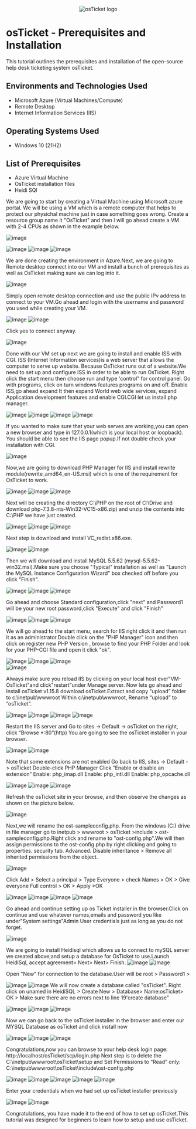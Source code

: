 <p align="center">
<img src="https://i.imgur.com/Clzj7Xs.png" alt="osTicket logo"/>
</p>

<h1>osTicket - Prerequisites and Installation</h1>
This tutorial outlines the prerequisites and installation of the open-source help desk ticketing system osTicket.<br />


<h2>Environments and Technologies Used</h2>

- Microsoft Azure (Virtual Machines/Compute)
- Remote Desktop
- Internet Information Services (IIS)

<h2>Operating Systems Used </h2>

- Windows 10</b> (21H2)

<h2>List of Prerequisites</h2>

- Azure Virtual Machine
- OsTicket installation files
- Heidi SQl

We are going to start by creating a Virtual Machine using Microsoft azure portal.
We will be using a VM which is a remote computer that helps to protect our physichal machine just in case something goes wrong. 
Create a resource group name it "OsTicket" and then i will go ahead create a VM with 2-4 CPUs as shown in the example below.

  ![image](https://user-images.githubusercontent.com/129979322/230531734-0c98d33c-2545-4359-a736-59d828b33b73.png)<p>
  ![image](https://user-images.githubusercontent.com/129979322/230532636-ae0bab0d-ed7c-4c68-af2b-32a9210e1452.png)
  ![image](https://user-images.githubusercontent.com/129979322/230533674-a6ca3fb5-0714-44f6-bf7d-792a23ff2675.png)
  ![image](https://user-images.githubusercontent.com/129979322/230532930-ba36dde8-2641-46d6-8732-1355cb9ec1ff.png)
  
We are done creating the environment in Azure.Next, we are going to Remote desktop connect into our VM and install a bunch of prerequisites as well as OsTicket making sure we can log into it.

  ![image](https://user-images.githubusercontent.com/129979322/230535141-9d3f6a63-d0ff-47e2-8328-d8dba7c5975c.png)
  
Simply open remote desktop connection and use the public IPv address to connect to your VM.Go ahead and login with the username and password you used while creating your VM.
  
  ![image](https://user-images.githubusercontent.com/129979322/230535575-e09be284-2813-452c-b45f-73f750f39a85.png)
  ![image](https://user-images.githubusercontent.com/129979322/230535770-ea02a294-2a23-4cc9-85c0-74f5db5fe407.png)
  
Click yes to connect anyway.
  
  ![image](https://user-images.githubusercontent.com/129979322/230535838-d9063489-cfd0-48ed-9a03-34a52ed890e4.png)

Done with our VM set up next we are going to install and enable ISS with CGI.
ISS (Internet Information services)is a web server that allows the computer to serve up website.
Because OsTicket runs out of a website.We need to set up and configure ISS in order to be able to run OsTicket.
Right click the start menu then choose run and type 'control" for control panel. Go with programs, click on turn windows features programs on and off.
Enable ISS,go ahead expand It then expand World web wide services, expand Application development features and enable CGI.CGI let us install php manager.
  
  ![image](https://user-images.githubusercontent.com/129979322/230538616-13772612-8f80-43ff-881d-c41def8e8965.png)
  ![image](https://user-images.githubusercontent.com/129979322/230538769-7bd7d427-a5b2-462a-853c-eced3da7fd0d.png)
  ![image](https://user-images.githubusercontent.com/129979322/230539426-90443585-c145-4310-9094-0a204cab4893.png)
  ![image](https://user-images.githubusercontent.com/129979322/230539154-154dc77c-d393-41f9-b34e-870a3b68d9d1.png)
  
If you wanted to make sure that your web serves are working,you can open a new browser and type in 127.0.0.1(which is your local host or loopback).
You should be able to see the IIS page popup.If not double check your installation with CGI.
  
  ![image](https://user-images.githubusercontent.com/129979322/230539846-2fbacfed-32b0-4fe4-9b88-02f0341c3d4a.png)
  
Now,we are going to download PHP Manager for IIS and install rewrite module(rewrite_amd64_en-US.msi) which is one of the requirement for OsTicket to work.
  
  ![image](https://user-images.githubusercontent.com/129979322/230622665-fb685f8b-9681-489c-b53e-9c8b188accd2.png)
  ![image](https://user-images.githubusercontent.com/129979322/230622943-4a93830f-ec38-4a4a-a625-ac8a8180733d.png)
  ![image](https://user-images.githubusercontent.com/129979322/230625274-5667d2ed-d8b6-4e17-ac24-6fdb3c95d43a.png)
  
Next will be creating the directory C:\PHP on the root of C:\Drive and download php-7.3.8-nts-Win32-VC15-x86.zip) 
and unzip the contents into C:\PHP we have just created.


  ![image](https://user-images.githubusercontent.com/129979322/230628877-5ea583fc-fd4c-4bb1-ab33-9c73a295fff3.png)
  ![image](https://user-images.githubusercontent.com/129979322/230629140-01aa9978-5fba-433e-a1c0-4b5ae81bbf25.png)
  ![image](https://user-images.githubusercontent.com/129979322/230629210-6984446b-96a9-4544-915f-83c730cf57fc.png)
  
Next step is download and install VC_redist.x86.exe.
  
  ![image](https://user-images.githubusercontent.com/129979322/230640048-405eefec-e2a7-4a56-ac49-b562a98e37f1.png)
  ![image](https://user-images.githubusercontent.com/129979322/230639772-0680595b-f143-4e76-a2af-37cb3f60af11.png)

Then we will download and install MySQL 5.5.62 (mysql-5.5.62-win32.msi).Make sure you choose "Typical" 
installation as well as "Launch the MySQL Instance Configuration Wizard" box checked off before you click "Finish".
  
  ![image](https://user-images.githubusercontent.com/129979322/230641158-dc915bcf-cda3-428f-a2a7-9d33b8258248.png)
  ![image](https://user-images.githubusercontent.com/129979322/230641541-c7ce8b8a-a88e-414e-bc18-885ba7a6e538.png)
  ![image](https://user-images.githubusercontent.com/129979322/230641850-6a8a1e04-66a2-4403-92a1-22ace505ab5e.png)
  
Go ahead and choose Standard configuration,click "next" and Password1 will be your new root password,click "Execute" and click "Finish"
  
  ![image](https://user-images.githubusercontent.com/129979322/230642380-ca1a9b30-0c17-4683-af46-0e6fd0c77611.png)
  ![image](https://user-images.githubusercontent.com/129979322/230643258-018bb897-9a1d-4735-b6f7-a61c42673621.png)
  ![image](https://user-images.githubusercontent.com/129979322/230643426-96cff922-3a69-45fc-975f-13464ac5ce44.png)
  
We will go ahead to the start menu, search for IIS right click it and then run it as an administrator.Double click on the "PHP Manager" icon and then click on register new PHP Version , browse to find your PHP Folder and look for your PHP-CGI file and open it click "ok".
  
  ![image](https://user-images.githubusercontent.com/129979322/230643912-6af50e34-dc3f-4a6b-9d57-ef9bc57214e8.png)
  ![image](https://user-images.githubusercontent.com/129979322/230646813-6f2fd16b-7053-4931-b28b-9e383b23f267.png)
  ![image](https://user-images.githubusercontent.com/129979322/230647422-fc347443-c9d3-4c66-b9c1-82ebcbbf0a01.png)  
  ![image](https://user-images.githubusercontent.com/129979322/230648402-a69f73c0-aac3-44cc-a190-f80f602e3419.png)

Always make sure you reload IIS by clicking on your local host ever"VM-OsTicket"and click"restart"under Manage server.
Now lets go ahead and Install osTicket v1.15.8 download osTicket.Extract and copy “upload” folder to c:\inetpub\wwwroot
Within c:\inetpub\wwwroot, Rename “upload” to “osTicket”.

  ![image](https://user-images.githubusercontent.com/129979322/230650924-a31a3e52-501a-401b-8359-987659b56f90.png)
  ![image](https://user-images.githubusercontent.com/129979322/230651400-19383d9f-5bfa-47a3-8f0c-bdbfad8ce38a.png)
  ![image](https://user-images.githubusercontent.com/129979322/230651691-f75854b5-9c0b-4bd6-94fe-0fa040750b62.png)
  ![image](https://user-images.githubusercontent.com/129979322/230651932-7ad72bb5-5b63-4931-a0b9-2847c42977ee.png)
  
Restart the IIS server and Go to sites -> Default -> osTicket on the right, click “Browse *:80”(http)
You are going to see the osTicket installer in your browser.
  
  ![image](https://user-images.githubusercontent.com/129979322/230652679-43f884d9-b6e6-4a67-8c9f-1ddbbc4998f9.png)
  ![image](https://user-images.githubusercontent.com/129979322/230652929-87eec733-86f4-4d79-86fa-ef03745207af.png)
  
Note that some extensions are not enabled
Go back to IIS, sites -> Default -> osTicket
Double-click PHP Manager
Click “Enable or disable an extension”
Enable: php_imap.dll
Enable: php_intl.dll
Enable: php_opcache.dll

  
  ![image](https://user-images.githubusercontent.com/129979322/230655040-28f2e1bb-1e64-44f8-b491-787baaf13fa4.png)
  ![image](https://user-images.githubusercontent.com/129979322/230655267-ceb485bd-43a0-4742-9353-ad96c3fd2b37.png)
  ![image](https://user-images.githubusercontent.com/129979322/230655680-c43e94de-b901-4031-8f88-e6ab46066a14.png)
  
Refresh the osTicket site in your browse, and then observe the changes as shown on the picture below.  

  ![image](https://user-images.githubusercontent.com/129979322/230657049-29c15ba0-f7f4-4689-a04a-814fd2cbac44.png)
  
Next,we will rename the ost-sampleconfig.php. From the windows (C:) drive in file manager go to inetpub > wwwroot > osTicket >include > ost-sampleconfig.php.Right click and rename to "ost-config.php".We will then assign permissions to the ost-config.php by right clicking and going to properties. security tab. Advanced. Disable inheritance > Remove all inherited permissions from the object.
  
  ![image](https://user-images.githubusercontent.com/129979322/230660067-8c4e0b78-bac9-4a8d-b0c9-eab24d380243.png)

Click Add > Select a principal > Type Everyone > check Names > OK > Give everyone Full control > OK > Apply >OK
  
  ![image](https://user-images.githubusercontent.com/129979322/230660338-cc525e3b-94fa-4d83-9660-1ff7d53da7c3.png)
  ![image](https://user-images.githubusercontent.com/129979322/230660612-f8793132-da1e-4b3f-a92f-52ad025e75fe.png)
  ![image](https://user-images.githubusercontent.com/129979322/230660831-81c744c7-52c0-4688-8ff7-ff8378b05cf6.png)
  ![image](https://user-images.githubusercontent.com/129979322/230661147-deb84aca-22a6-4664-b430-a139cb63e972.png)
  
Go ahead and continue setting up os Ticket installer in the browser.Click on continue and use whatever names,emails and password you like under"System settings"Admin User credentials just as long as you do not forget.
  
  ![image](https://user-images.githubusercontent.com/129979322/230730226-9987d702-54c7-4ad8-b975-fa639964b6b9.png)
  
We are going to install Heidisql which allows us to connect to mySQL server we created above;and setup a database for OsTicket to use.Launch HeidiSql, accept agreement> Next> Next> Finish.
  ![image](https://user-images.githubusercontent.com/129979322/230730833-b2496813-8775-4865-ab3d-cf74aeeb0d56.png)
  ![image](https://user-images.githubusercontent.com/129979322/230731074-ea388e5c-5ab1-41f7-a031-b83380a1b35d.png)

 Open "New" for connection to the database.User will be root > Password1 >
  
  ![image](https://user-images.githubusercontent.com/129979322/230732730-c9ebd915-1601-40d3-bc12-580389ef2aff.png)
  ![image](https://user-images.githubusercontent.com/129979322/230732863-49bb66e5-e00b-4865-9235-0ed6eb303ee3.png)
We will now create a database called "osTicket". Right click on unamed in HeidiSQL > Create New > Database> Name:osTicket> OK > Make sure there are no errors next to line 19'create database"


  ![image](https://user-images.githubusercontent.com/129979322/230733144-ee412047-5e9a-45f5-8606-21571dd059e6.png)
  ![image](https://user-images.githubusercontent.com/129979322/230733233-efcf1f3e-5201-40b4-b772-c6265fb5a195.png)
  ![image](https://user-images.githubusercontent.com/129979322/230733325-76eb16b5-fb49-4cf9-ae0a-00828a76c862.png)
  
  Now we can go back to the osTicket installer in the browser and enter our MYSQL Database as osTicket and click install now
  
  ![image](https://user-images.githubusercontent.com/129979322/230733458-234dcccc-07b7-4471-a736-71b8134c7909.png)
  ![image](https://user-images.githubusercontent.com/129979322/230733578-8d635e30-71cd-45d9-ba48-bc736c40f4cf.png)
  ![image](https://user-images.githubusercontent.com/129979322/230733611-2460f65a-4307-4891-88eb-3a08e26d6d6e.png)
  
Congratulations,now you can browse to your help desk login page: http://localhost/osTicket/scp/login.php
Next step is to delete the C:\inetpub\wwwroot\osTicket\setup and Set Permissions to “Read” only: C:\inetpub\wwwroot\osTicket\include\ost-config.php
  
  ![image](https://user-images.githubusercontent.com/129979322/230733963-e9b9e94f-9d49-40ed-8f71-0e2a93f74894.png)
  ![image](https://user-images.githubusercontent.com/129979322/230734036-02c962e9-8e66-4f52-8024-c0453d5264c0.png)
  ![image](https://user-images.githubusercontent.com/129979322/230734237-5ef42a53-ff24-4267-8b50-66400886af69.png)
  ![image](https://user-images.githubusercontent.com/129979322/230734671-0dd2ea89-5214-4cb7-9180-d73890a9c397.png)
  ![image](https://user-images.githubusercontent.com/129979322/230734802-87952c5c-b6f3-4e7f-b6d2-16aa3571cbe3.png)
  
Enter your credentials when we had set up osTicket installer previously
  
  ![image](https://user-images.githubusercontent.com/129979322/230734903-38b68d6b-f4b5-4b03-bce1-9c72d286e921.png)
  ![image](https://user-images.githubusercontent.com/129979322/230735033-cea7e49c-1413-483e-a4e1-35e3b7045700.png)
  
Congratulations, you have made it to the end of how to set up osTicket.This tutorial was designed for beginners to learn how to setup and use osTicket.



























  













